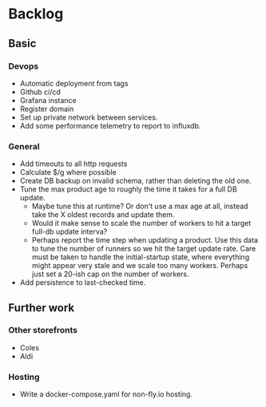 # Backlog

## Basic

### Devops
* Automatic deployment from tags
* Github ci/cd
* Grafana instance
* Register domain
* Set up private network between services.
* Add some performance telemetry to report to influxdb.

### General
* Add timeouts to all http requests
* Calculate $/g where possible
* Create DB backup on invalid schema, rather than deleting the old one.
* Tune the max product age to roughly the time it takes for a full DB update.
    * Maybe tune this at runtime? Or don't use a max age at all, instead take the
        X oldest records and update them.
    * Would it make sense to scale the number of workers to hit a target full-db
        update interva?
    * Perhaps report the time step when updating a product. Use this data to
        tune the number of runners so we hit the target update rate. Care
        must be taken to handle the initial-startup state, where everything
        might appear very stale and we scale too many workers. Perhaps just
        set a 20-ish cap on the number of workers.
* Add persistence to last-checked time.

## Further work

### Other storefronts
* Coles
* Aldi

### Hosting
* Write a docker-compose.yaml for non-fly.io hosting.